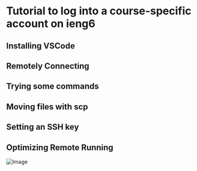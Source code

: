 # Tutorial to log into a course-specific account on ieng6

## Installing VSCode

## Remotely Connecting

## Trying some commands

## Moving files with scp

## Setting an SSH key

## Optimizing Remote Running

![Image](https://user-images.githubusercontent.com/114367462/193203794-2ab46a33-d12b-4e34-9cfe-aa65315559ef.png">)



